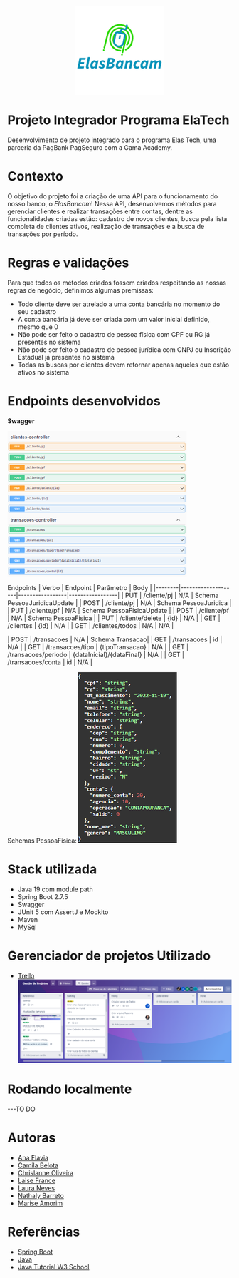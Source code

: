 <div align="center">
<img style="display: block;margin: 0 auto;" src="/imagem/logo.png" target="_blank"></h2>
</div>

# Projeto Integrador Programa ElaTech

Desenvolvimento de projeto integrado para o programa Elas Tech, uma parceria da PagBank PagSeguro com a Gama Academy.

# Contexto

O objetivo do projeto foi a criação de uma API para o funcionamento do nosso banco, o *ElasBancam*! Nessa API, desenvolvemos métodos para gerenciar clientes e realizar transações entre contas, dentre as funcionalidades criadas estão: cadastro de novos clientes, busca pela lista completa de clientes ativos, realização de transações e a busca de transações por período.

# Regras e validações

Para que todos os métodos criados fossem criados respeitando as nossas regras de negócio, definimos algumas premissas:
- Todo cliente deve ser atrelado a uma conta bancária no momento do seu cadastro
- A conta bancária já deve ser criada com um valor inicial definido, mesmo que 0
- Não pode ser feito o cadastro de pessoa física com CPF ou RG já presentes no sistema
- Não pode ser feito o cadastro de pessoa jurídica com CNPJ ou Inscrição Estadual já presentes no sistema
- Todas as buscas por clientes devem retornar apenas aqueles que estão ativos no sistema


# Endpoints desenvolvidos

**Swagger**

![Swagger](/imagem/swagger.png)

Endpoints
| Verbo | Endpoint | Parâmetro | Body |
|--------|--------------------|-----------------|-----------------|
| PUT | /cliente/pj | N/A | Schema PessoaJuridicaUpdate |
| POST | /cliente/pj | N/A | Schema PessoaJuridica |
| PUT | /cliente/pf | N/A | Schema PessoaFisicaUpdate |
| POST | /cliente/pf | N/A | Schema PessoaFisica |
| PUT | /cliente/delete | {id} | N/A |
| GET | /clientes | {id} | N/A |
| GET | /clientes/todos | N/A | N/A |

| POST | /transacoes | N/A | Schema Transacao|
| GET | /transacoes | id | N/A |
| GET | /transacoes/tipo | {tipoTransacao} | N/A |
| GET | /transacoes/periodo | {dataInicial}/{dataFinal} | N/A |
| GET | /transacoes/conta | id | N/A |

Schemas
PessoaFisica:
![PessoaFisica](/imagem/PessoaFisicaDto.png)



# Stack utilizada

- Java 19 com module path
- Spring Boot 2.7.5
- Swagger
- JUnit 5 com AssertJ e Mockito
- Maven
- MySql

# Gerenciador de projetos Utilizado

- [Trello](https://trello.com/)
  ![Quadro Trello](/imagem/trello.png)

# Rodando localmente

---TO DO

# Autoras

- [Ana Flavia](https://github.com/anaflxvia)
- [Camila Belota](https://github.com/camilabelota)
- [Chrislanne Oliveira](https://github.com/Chrislanneo)
- [Laise France](https://github.com/LaiFrance)
- [Laura Neves](https://github.com/lmtfn)
- [Nathaly Barreto](https://github.com/nathalybarreto)
- [Marise Amorim](https://github.com/nathalybarreto)

# Referências

- [Spring Boot](https://spring.io/projects/spring-boot)
- [Java](https://docs.oracle.com/en/java/)
- [Java Tutorial W3 School](https://www.w3schools.com/java/default.asp)

